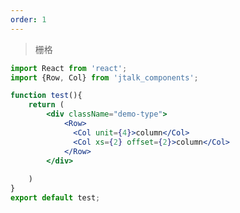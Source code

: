 ```yaml
---
order: 1
---
```


> 栅格

``` jsx 
import React from 'react';
import {Row, Col} from 'jtalk_components';

function test(){
    return (
        <div className="demo-type">
            <Row>
              <Col unit={4}>column</Col>
              <Col xs={2} offset={2}>column</Col>
            </Row>
        </div>
       
    )
}
export default test;

```
<style>
    .demo-type .jtalk-col {
        background:#00A0E9;
        color:#fff;
        text-align:center;
        line-height:30px;
    }
</style>